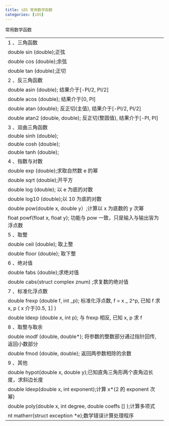 ```yaml
---
title: iOS 常用数学函数
categories: [iOS]
---
```


常用数学函数

|                                                                                               |
| :-------------------------------------------------------------------------------------------- |
| 1 、三角函数                                                                                  |
| double sin (double);正弦                                                                      |
| double cos (double);余弦                                                                      |
| double tan (double);正切                                                                      |
| 2 、反三角函数                                                                                |
| double asin (double); 结果介于[-PI/2, PI/2]                                                   |
| double acos (double); 结果介于[0, PI]                                                         |
| double atan (double); 反正切(主值), 结果介于[-PI/2, PI/2]                                     |
| double atan2 (double, double); 反正切(整圆值), 结果介于[-PI, PI]                              |
| 3 、双曲三角函数                                                                              |
| double sinh (double);                                                                         |
| double cosh (double);                                                                         |
| double tanh (double);                                                                         |
| 4 、指数与对数                                                                                |
| double exp (double);求取自然数 e 的幂                                                         |
| double sqrt (double);开平方                                                                   |
| double log (double); 以 e 为底的对数                                                          |
| double log10 (double);以 10 为底的对数                                                        |
| double pow(double x, double y）;计算以 x 为底数的 y 次幂                                      |
| float powf(float x, float y); 功能与 pow 一致，只是输入与输出皆为浮点数                       |
| 5 、取整                                                                                      |
| double ceil (double); 取上整                                                                  |
| double floor (double); 取下整                                                                 |
| 6 、绝对值                                                                                    |
| double fabs (double);求绝对值                                                                 |
| double cabs(struct complex znum) ;求复数的绝对值                                              |
| 7 、标准化浮点数                                                                              |
| double frexp (double f, int _p); 标准化浮点数, f = x _ 2^p, 已知 f 求 x, p ( x 介于[0.5, 1] ) |
| double ldexp (double x, int p); 与 frexp 相反, 已知 x, p 求 f                                 |
| 8 、取整与取余                                                                                |
| double modf (double, double\*); 将参数的整数部分通过指针回传, 返回小数部分                    |
| double fmod (double, double); 返回两参数相除的余数                                            |
| 9 、其他                                                                                      |
| double hypot(double x, double y);已知直角三角形两个直角边长度，求斜边长度                     |
| double ldexp(double x, int exponent);计算 x\*(2 的 exponent 次幂)                             |
| double poly(double x, int degree, double coeffs [] );计算多项式                               |
| nt matherr(struct exception \*e);数学错误计算处理程序                                         |
